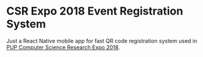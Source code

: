 # CSR Expo 2018 Event Registration System



Just a React Native mobile app for fast QR code registration system used in [PUP Computer Science Research Expo 2018](facebook.com/pupcsrexpo/).
